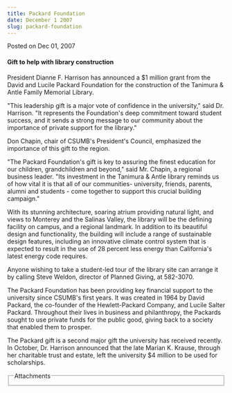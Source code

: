 ```yaml
---
title: Packard Foundation
date: December 1 2007
slug: packard-foundation
---
```


 
<span class="date">Posted on Dec 01, 2007 </span>
<h4>Gift to help with library construction</h4>
<p>
  President Dianne F. Harrison has announced a $1 million grant from the David
  and Lucile Packard Foundation for the construction of the Tanimura &amp; Antle
  Family Memorial Library.
</p>
<p>
  &quot;This leadership gift is a major vote of confidence in the
  university,&quot; said Dr. Harrison. &quot;It represents the Foundation&apos;s
  deep commitment toward student success, and it sends a strong message to our
  community about the importance of private support for the library.&quot;
</p>
<p>
  Don Chapin, chair of CSUMB&apos;s President&apos;s Council, emphasized the
  importance of this gift to the region.
</p>
<p>
  &quot;The Packard Foundation&apos;s gift is key to assuring the finest
  education for our children, grandchildren and beyond,&quot; said Mr. Chapin, a
  regional business leader. &quot;Its investment in the Tanimura &amp; Antle
  library reminds us of how vital it is that all of our communities- university,
  friends, parents, alumni and students&#xA0;- come together to support this
  crucial building campaign.&quot;
</p>
<p>
  With its stunning architecture, soaring atrium providing natural light, and
  views to Monterey and the Salinas Valley, the library will be the defining
  facility on campus, and a regional landmark. In addition to its beautiful
  design and functionality, the building will include a range of sustainable
  design features, including an innovative climate control system that is
  expected to result in the use of 28 percent less energy than California&apos;s
  latest energy code requires.
</p>
<p>
  Anyone wishing to take a student-led tour of the library site can arrange it
  by calling Steve Weldon, director of Planned Giving, at 582-3070.
</p>
<p>
  The Packard Foundation has been providing key financial support to the
  university since CSUMB&apos;s first years. It was created in 1964 by David
  Packard, the co-founder of the Hewlett-Packard Company, and Lucile Salter
  Packard. Throughout their lives in business and philanthropy, the Packards
  sought to use private funds for the public good, giving back to a society that
  enabled them to prosper.
</p>
<p>
  The Packard gift is a second major gift the university has received recently.
  In October, Dr. Harrison announced that the late Marian K. Krause, through her
  charitable trust and estate, left the university $4 million to be used for
  scholarships.
</p>
<fieldset class="fieldgroup group-attachments">
  <legend>Attachments</legend>
  <div class="field field-type-emvideo field-field-attach-video">
    <div class="field-items">
      <div class="field-item odd">
        <div class="emvideo emvideo-video emvideo-" />
      </div>
    </div>
  </div>
</fieldset>
 
